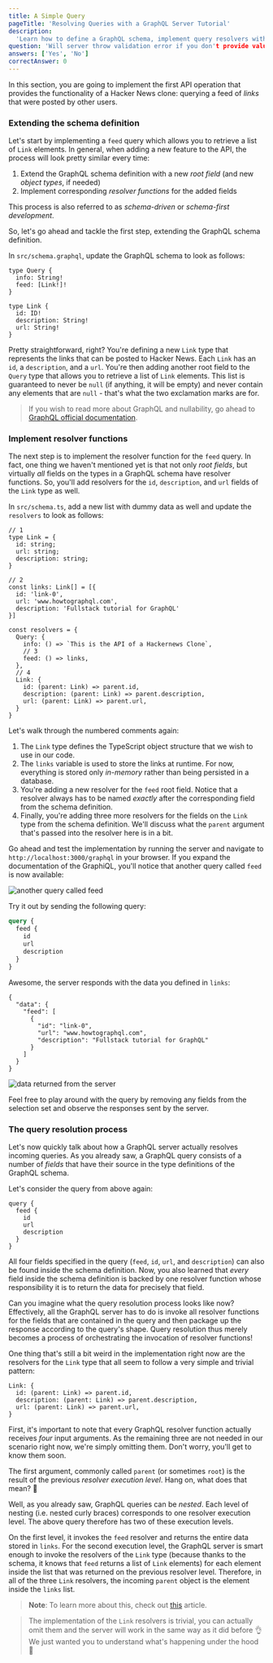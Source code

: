```yaml
---
title: A Simple Query
pageTitle: 'Resolving Queries with a GraphQL Server Tutorial'
description:
  'Learn how to define a GraphQL schema, implement query resolvers with Node.js and test your queries in a GraphiQL.'
question: 'Will server throw validation error if you don't provide value for Non-Null argument?'
answers: ['Yes', 'No']
correctAnswer: 0
---
```


In this section, you are going to implement the first API operation that provides the functionality of a Hacker News
clone: querying a feed of _links_ that were posted by other users.

### Extending the schema definition

Let's start by implementing a `feed` query which allows you to retrieve a list of `Link` elements. In general, when
adding a new feature to the API, the process will look pretty similar every time:

1. Extend the GraphQL schema definition with a new _root field_ (and new _object types_, if needed)
1. Implement corresponding _resolver functions_ for the added fields

This process is also referred to as _schema-driven_ or _schema-first development_.

So, let's go ahead and tackle the first step, extending the GraphQL schema definition.

<Instruction>

In `src/schema.graphql`, update the GraphQL schema to look as follows:

```graphql{3,6-10}(path="hackernews-node-ts/src/schema.graphql")
type Query {
  info: String!
  feed: [Link!]!
}

type Link {
  id: ID!
  description: String!
  url: String!
}
```

</Instruction>

Pretty straightforward, right? You're defining a new `Link` type that represents the links that can be posted to Hacker
News. Each `Link` has an `id`, a `description`, and a `url`. You're then adding another root field to the `Query` type
that allows you to retrieve a list of `Link` elements. This list is guaranteed to never be `null` (if anything, it will
be empty) and never contain any elements that are `null` - that's what the two exclamation marks are for.

> If you wish to read more about GraphQL and nullability, go ahead to [GraphQL official documentation](https://graphql.org/learn/schema/#lists-and-non-null).

### Implement resolver functions

The next step is to implement the resolver function for the `feed` query. In fact, one thing we haven't mentioned yet is
that not only _root fields_, but virtually _all_ fields on the types in a GraphQL schema have resolver functions. So,
you'll add resolvers for the `id`, `description`, and `url` fields of the `Link` type as well.

<Instruction>

In `src/schema.ts`, add a new list with dummy data as well and update the `resolvers` to look as follows:

```typescript{2-6,8-13,19,22-26}(path="hackernews-node-ts/src/schema.ts")
// 1
type Link = {
  id: string;
  url: string;
  description: string;
}

// 2
const links: Link[] = [{
  id: 'link-0',
  url: 'www.howtographql.com',
  description: 'Fullstack tutorial for GraphQL'
}]

const resolvers = {
  Query: {
    info: () => `This is the API of a Hackernews Clone`,
    // 3
    feed: () => links,
  },
  // 4
  Link: {
    id: (parent: Link) => parent.id,
    description: (parent: Link) => parent.description,
    url: (parent: Link) => parent.url,
  }
}
```

</Instruction>

Let's walk through the numbered comments again:

1. The `Link` type defines the TypeScript object structure that we wish to use in our code. 
1. The `links` variable is used to store the links at runtime. For now, everything is stored only _in-memory_ rather
   than being persisted in a database.
1. You're adding a new resolver for the `feed` root field. Notice that a resolver always has to be named _exactly_ after
   the corresponding field from the schema definition.
1. Finally, you're adding three more resolvers for the fields on the `Link` type from the schema definition. We'll
   discuss what the `parent` argument that's passed into the resolver here is in a bit.

Go ahead and test the implementation by running the server and navigate to `http://localhost:3000/graphql` in your browser. If you expand
the documentation of the GraphiQL, you'll notice that another query called `feed` is now available:

![another query called feed](https://i.imgur.com/k60k4BC.png)

Try it out by sending the following query:

```graphql
query {
  feed {
    id
    url
    description
  }
}
```

Awesome, the server responds with the data you defined in `links`:

```json(nocopy)
{
  "data": {
    "feed": [
      {
        "id": "link-0",
        "url": "www.howtographql.com",
        "description": "Fullstack tutorial for GraphQL"
      }
    ]
  }
}
```

![data returned from the server](https://i.imgur.com/vmzqOgl.png)


Feel free to play around with the query by removing any fields from the selection set and observe the responses sent by
the server.

### The query resolution process

Let's now quickly talk about how a GraphQL server actually resolves incoming queries. As you already saw, a GraphQL
query consists of a number of _fields_ that have their source in the type definitions of the GraphQL schema.

Let's consider the query from above again:

```graphql(nocopy)
query {
  feed {
    id
    url
    description
  }
}
```

All four fields specified in the query (`feed`, `id`, `url`, and `description`) can also be found inside the schema
definition. Now, you also learned that _every_ field inside the schema definition is backed by one resolver function
whose responsibility it is to return the data for precisely that field.

Can you imagine what the query resolution process looks like now? Effectively, all the GraphQL server has to do is
invoke all resolver functions for the fields that are contained in the query and then package up the response according
to the query's shape. Query resolution thus merely becomes a process of orchestrating the invocation of resolver
functions!

One thing that's still a bit weird in the implementation right now are the resolvers for the `Link` type that all seem
to follow a very simple and trivial pattern:

```js(nocopy)
Link: {
  id: (parent: Link) => parent.id,
  description: (parent: Link) => parent.description,
  url: (parent: Link) => parent.url,
}
```

First, it's important to note that every GraphQL resolver function actually receives _four_ input arguments. As the
remaining three are not needed in our scenario right now, we're simply omitting them. Don't worry, you'll get to know
them soon.

The first argument, commonly called `parent` (or sometimes `root`) is the result of the previous _resolver execution
level_. Hang on, what does that mean? 🤔

Well, as you already saw, GraphQL queries can be _nested_. Each level of nesting (i.e. nested curly braces) corresponds
to one resolver execution level. The above query therefore has two of these execution levels.

On the first level, it invokes the `feed` resolver and returns the entire data stored in `links`. For the second
execution level, the GraphQL server is smart enough to invoke the resolvers of the `Link` type (because thanks to the
schema, it knows that `feed` returns a list of `Link` elements) for each element inside the list that was returned on
the previous resolver level. Therefore, in all of the three `Link` resolvers, the incoming `parent` object is the
element inside the `links` list.

> **Note**: To learn more about this, check out
> [this](https://www.prisma.io/blog/graphql-server-basics-the-schema-ac5e2950214e#9d03) article.

> The implementation of the `Link` resolvers is trivial, you can actually omit them and the server
will work in the same way as it did before 👌 We just wanted you to understand what's happening under the hood 🚗
